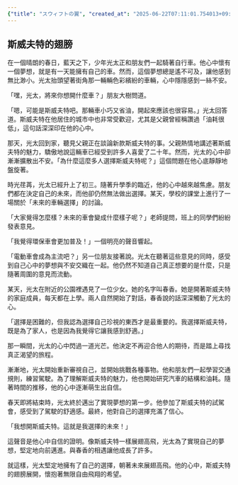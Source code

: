 ```yaml
---
{"title": "スウィフトの翼", "created_at": "2025-06-22T07:11:01.754013+09:00"}
---
```


## 斯威夫特的翅膀

在一個晴朗的春日，藍天之下，少年光太正和朋友們一起騎著自行車。他心中懷有一個夢想，就是有一天能擁有自己的車。然而，這個夢想總是遙不可及，讓他感到無比渺小。光太抬頭望著街角那一輛輛色彩繽紛的車輛，心中隱隱感到一絲不安。

「嘿，光太，將來你想開什麼車？」朋友大樹問道。

「嗯，可能是斯威夫特吧。那輛車小巧又省油，開起來應該也很容易。」光太回答道。斯威夫特在他居住的城市中也非常受歡迎，尤其是父親曾經稱讚過「油耗很低」，這句話深深印在他的心中。

那天，光太回到家，聽見父親正在談論新款斯威夫特的事。父親熱情地講述著斯威夫特的魅力，驕傲地說這輛車已經受到許多人喜愛了二十年。然而，光太的心中卻漸漸擴散出不安。「為什麼這麼多人選擇斯威夫特呢？」這個問題在他心底靜靜地盤旋著。

時光荏苒，光太已經升上了初三。隨著升學季的臨近，他的心中越來越焦慮。朋友們都在決定自己的未來，而他卻仍然無法做出選擇。某天，學校的課堂上進行了一場關於「未來的車輛選擇」的討論。

「大家覺得怎麼樣？未來的車會變成什麼樣子呢？」老師提問，班上的同學們紛紛發表意見。

「我覺得環保車會更加普及！」一個明亮的聲音響起。

「電動車會成為主流吧？」另一位朋友接著說。光太在聽著這些意見的同時，感受到自己心中的夢想與不安交織在一起。他仍然不知道自己真正想要的是什麼，只是隨著周圍的意見而流動。

某天，光太在附近的公園裡遇見了一位少女。她的名字叫春香。她是開著斯威夫特的家庭成員，每天都在上學。兩人自然開始了對話，春香說的話深深觸動了光太的心。

「選擇是困難的，但我認為選擇自己珍視的東西才是最重要的。我選擇斯威夫特，既是為了家人，也是因為我覺得它讓我感到舒適。」

那一瞬間，光太的心中閃過一道光芒。他決定不再迎合他人的期待，而是踏上尋找真正渴望的旅程。

漸漸地，光太開始重新審視自己，並開始挑戰各種事物。他和朋友們一起學習交通規則，練習駕駛。為了理解斯威夫特的魅力，他也開始研究汽車的結構和油耗。隨著時間的推移，他的心中逐漸萌生出自信。

春天即將結束時，光太終於邁出了實現夢想的第一步。他參加了斯威夫特的試駕會，感受到了駕駛的舒適感。最終，他對自己的選擇充滿了信心。

「我想開斯威夫特。這就是我選擇的未來！」

這聲音是他心中自信的證明。像斯威夫特一樣展翅高飛，光太為了實現自己的夢想，堅定地向前邁進。與春香的相遇讓他成長了許多。

就這樣，光太堅定地擁有了自己的選擇，朝著未來展翅高飛。他的心中，斯威夫特的翅膀展開，懷抱著無限自由飛翔的希望。
